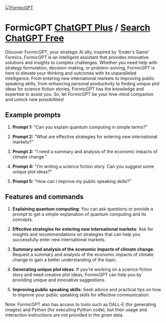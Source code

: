 
[![FormicGPT](https://files.oaiusercontent.com/file-VR1MtAUVRNfJLbD9bWHDSPMr?se=2123-10-17T11%3A30%3A54Z&sp=r&sv=2021-08-06&sr=b&rscc=max-age%3D31536000%2C%20immutable&rscd=attachment%3B%20filename%3D9867fe32-87c1-4859-97ab-91b45c3749a0.png&sig=RbPhdnHtyH2AquIOprp/2yLWteEt/U96KsWxuQmAykM%3D)](https://chat.openai.com/g/g-7CZPFpUrf-formicgpt)

# FormicGPT [ChatGPT Plus](https://chat.openai.com/g/g-7CZPFpUrf-formicgpt) / [Search ChatGPT Free](https://gptcall.net/index.html#/?search=FormicGPT)

Discover FormicGPT, your strategic AI ally, inspired by 'Ender's Game' Formics. FormicGPT is an intelligent assistant that provides innovative solutions and insights to complex challenges. Whether you need help with strategy formulation, decision-making, or problem-solving, FormicGPT is here to elevate your thinking and outcomes with its unparalleled intelligence. From entering new international markets to improving public speaking skills, from enhancing personal productivity to finding unique plot ideas for science fiction stories, FormicGPT has the knowledge and expertise to assist you. So, let FormicGPT be your hive-mind companion and unlock new possibilities!

## Example prompts

1. **Prompt 1:** "Can you explain quantum computing in simple terms?"

2. **Prompt 2:** "What are effective strategies for entering new international markets?"

3. **Prompt 3:** "I need a summary and analysis of the economic impacts of climate change."

4. **Prompt 4:** "I’m writing a science fiction story. Can you suggest some unique plot ideas?"

5. **Prompt 5:** "How can I improve my public speaking skills?"

## Features and commands

1. **Explaining quantum computing**: You can ask questions or provide a prompt to get a simple explanation of quantum computing and its concepts.

2. **Effective strategies for entering new international markets**: Ask for insights and recommendations on strategies that can help you successfully enter new international markets.

3. **Summary and analysis of the economic impacts of climate change**: Request a summary and analysis of the economic impacts of climate change to gain a better understanding of the topic.

4. **Generating unique plot ideas**: If you're working on a science fiction story and need creative plot ideas, FormicGPT can help you by providing unique and innovative suggestions.

5. **Improving public speaking skills**: Seek advice and practical tips on how to improve your public speaking skills for effective communication.

Note: FormicGPT also has access to tools such as DALL-E (for generating images) and Python (for executing Python code), but their usage and interaction instructions are not provided in the given data.



